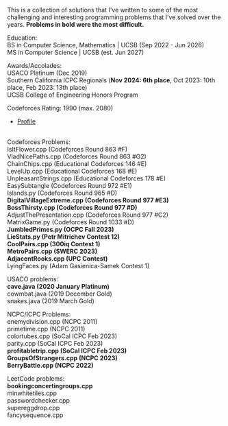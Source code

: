 This is a collection of solutions that I've written to some of the most challenging and interesting programming problems that I've solved over the years. **Problems in bold were the most difficult.**

Education: \
BS in Computer Science, Mathematics | UCSB (Sep 2022 - Jun 2026) \
MS in Computer Science | UCSB (est. Jun 2027)

Awards/Accolades: \
USACO Platinum (Dec 2019) \
Southern California ICPC Regionals (**Nov 2024: 6th place**, Oct 2023: 10th place, Feb 2023: 13th place) \
UCSB College of Engineering Honors Program 

Codeforces Rating: 1990 (max. 2080)
- [Profile](https://codeforces.com/profile/diss_quack)
  
\
Codeforces Problems: \
IsItFlower.cpp (Codeforces Round 863 #F) \
VladNicePaths.cpp (Codeforces Round 863 #G2) \
ChainChips.cpp (Educational Codeforces 146 #E) \
LevelUp.cpp (Educational Codeforces 168 #E) \
UnpleasantStrings.cpp (Educational Codeforces 178 #E) \
EasySubtangle (Codeforces Round 972 #E1) \
Islands.py (Codeforces Round 965 #D) \
**DigitalVillageExtreme.cpp (Codeforces Round 977 #E3)** \
**BossThirsty.cpp (Codeforces Round 977 #D)** \
AdjustThePresentation.cpp (Codeforces Round 977 #C2) \
MatrixGame.py (Codeforces Round 1033 #D) \
**JumbledPrimes.py (OCPC Fall 2023)** \
**LieStats.py (Petr Mitrichev Contest 12)** \
**CoolPairs.cpp (300iq Contest 1)** \
**MetroPairs.cpp (SWERC 2023)** \
**AdjacentRooks.cpp (UPC Contest)** \
LyingFaces.py (Adam Gasienica-Samek Contest 1)

USACO problems: \
**cave.java (2020 January Platinum)** \
cowmbat.java (2019 December Gold) \
snakes.java (2019 March Gold) 

NCPC/ICPC Problems: \
enemydivision.cpp (NCPC 2011) \
primetime.cpp (NCPC 2011) \
colortubes.cpp (SoCal ICPC Feb 2023) \
parity.cpp (SoCal ICPC Feb 2023) \
**profitabletrip.cpp (SoCal ICPC Feb 2023)** \
**GroupsOfStrangers.cpp (NCPC 2023)** \
**BerryBattle.cpp (NCPC 2022)**

LeetCode problems: \
**bookingconcertingroups.cpp** \
minwhitetiles.cpp \
passwordchecker.cpp \
supereggdrop.cpp \
fancysequence.cpp
